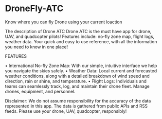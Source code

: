 # DroneFly-ATC
Know where you can fly Drone using your current loaction

The description of Drone ATC
Drone ATC is the must have app for drone, UAV, and quadcopter pilots! Features include: no-fly zone map, flight logs, weather data. Your quick and easy to use reference, with all the information you need to know in one place!




FEATURES

• International No-fly Zone Map: With our simple, intuitive interface we help you navigate the skies safely. 
• Weather Data: Local current and forecasted weather conditions, along with a detailed breakdown of wind speed and direction, rain or shine, and temperature. 
• Flight Logs: Individuals and teams can seamlessly track, log, and maintain their drone fleet. Manage drones, equipment, and personnel. 



Disclaimer: We do not assume responsibility for the accuracy of the data represented in this app. The data is gathered from public APIs and RSS feeds. Please use your drone, UAV, quadcopter, responsibly!
